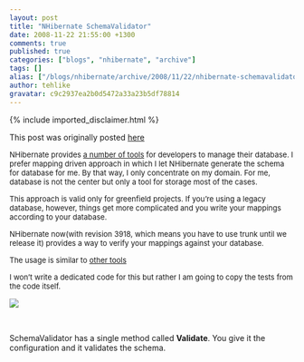 ```yaml
---
layout: post
title: "NHibernate SchemaValidator"
date: 2008-11-22 21:55:00 +1300
comments: true
published: true
categories: ["blogs", "nhibernate", "archive"]
tags: []
alias: ["/blogs/nhibernate/archive/2008/11/22/nhibernate-schemavalidator.aspx"]
author: tehlike
gravatar: c9c2937ea2b0d5472a33a23b5df78814
---
```

{% include imported_disclaimer.html %}
<p>This post was originally posted <a href="http://tunatoksoz.com/post/NHibernate-SchemaValidator.aspx">here</a></p>
<p><span style="font-size: small;">NHibernate provides <a href="http://blogs.hibernatingrhinos.com/nhibernate/archive/2008/04/28/create-and-update-database-schema.aspx" target="_blank">a number of tools</a>
for developers to manage their database. I prefer mapping driven
approach in which I let NHibernate generate the schema for database for
me. By that way, I only concentrate on my domain. For me, database is
not the center but only a tool for storage most of the cases.</span></p>
<p><span style="font-size: small;">This
approach is valid only for greenfield projects. If you&rsquo;re using a
legacy database, however, things get more complicated and you write
your mappings according to your database. </span></p>
<p><span style="font-size: small;">NHibernate
now(with revision 3918, which means you have to use trunk until we
release it) provides a way to verify your mappings against your
database.</span></p>
<p><span style="font-size: small;">The usage is similar to <a href="http://blogs.hibernatingrhinos.com/nhibernate/archive/2008/04/28/create-and-update-database-schema.aspx" target="_blank">other tools</a></span></p>
<p><span style="font-size: small;">I won&rsquo;t write a dedicated code for this but rather I am going to copy the tests from the code itself. </span></p>
<p><img src="/cfs-file.ashx/__key/CommunityServer.Components.UserFiles/00.00.00.21.06/schemavalidator_5F00_test.jpg" /></p>
<p>&nbsp;</p>
<p>SchemaValidator has a single method called <b>Validate</b>. You give it the configuration and it validates the schema.</p>
